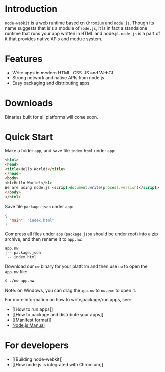 # Introduction

`node-webkit` is a web runtime based on `Chromium` and `node.js`. Though its
name suggests that is's a module of `node.js`, it is in fact a standalone 
runtime that runs your app written in HTML and node.js. `node.js` is
a part of it that provides native APIs and module system.

# Features

* Write apps in modern HTML, CSS, JS and WebGL
* Strong network and native APIs from node.js
* Easy packaging and distributing apps

# Downloads

Binaries built for all platforms will come soon.

# Quick Start

Make a folder `app`, and save file `index.html` under `app`:

````html
<html>
<head>
<title>Hello World!</title>
</head>
<body>
<h1>Hello World!</h1>
We are using node.js <script>document.write(process.version)</script>
</body>
</html>
````

Save file `package.json` under `app`:

````json
{
  "main": "index.html"
}
````

Compress all files under `app` (`package.json` should be under root) into
a zip archive, and then rename it to `app.nw`:

    app.nw
    |-- package.json
    `-- index.html

Download our `nw` binary for your platform and then use `nw` to open the
`app.nw` file:

````bash
$ ./nw app.nw
````

Note: on Windows, you can drag the `app.nw` to `nw.exe` to open it.

For more information on how to write/package/run apps, see:

* [[How to run apps]]
* [[How to package and distribute your apps]]
* [[Manifest format]]
* [Node.js Manual](http://nodejs.org/api/)

# For developers

* [[Building node-webkit]]
* [[How node.js is integrated with Chromium]]

